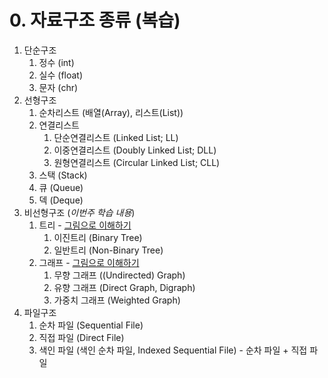 # 0. 자료구조 종류 (복습)

1. 단순구조
   1. 정수 (int)
   2. 실수 (float)
   3. 문자 (chr)
2. 선형구조 
   1. 순차리스트 (배열(Array), 리스트(List))
   2. 연결리스트 
      1. 단순연결리스트 (Linked List; LL)
      2. 이중연결리스트 (Doubly Linked List; DLL)
      3. 원형연결리스트 (Circular Linked List; CLL)
   3. 스택 (Stack)
   4. 큐 (Queue)
   5. 덱 (Deque)</font> 
3. 비선형구조 (*이번주 학습 내용*)
   1. 트리 - [그림으로 이해하기](https://visualgo.net/en/bst)
      1. 이진트리 (Binary Tree)
      2. 일반트리 (Non-Binary Tree)
   2. 그래프 - [그림으로 이해하기](https://visualgo.net/en/graphds)
      1. 무향 그래프 ((Undirected) Graph) 
      2. 유향 그래프 (Direct Graph, Digraph)
      3. 가중치 그래프 (Weighted Graph)
4. 파일구조
   1. 순차 파일 (Sequential File)
   2. 직접 파일 (Direct File)
   3. 색인 파일 (색인 순차 파일, Indexed Sequential File) - 순차 파일 + 직접 파일

